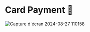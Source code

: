  # Card Payment 🤩

 ![Capture d'écran 2024-08-27 110158](https://github.com/user-attachments/assets/109f9789-a525-4a01-856d-766c5d09dcb1)
